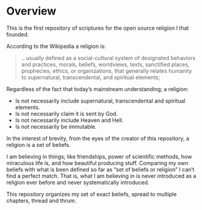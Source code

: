 # Overview

This is the first repository of scriptures for the open source religion I that founded.

According to the Wikipedia a religion is:

> .. usually defined as a social-cultural system of designated behaviors and practices, morals, beliefs, worldviews, texts, sanctified places, prophecies, ethics, or organizations, that generally relates humanity to supernatural, transcendental, and spiritual elements;
> 

Regardless of the fact that today’s mainstream understanding; a religion:

- Is not necessarily include supernatural, transcendental and spiritual elements.
- Is not necessarily claim it is sent by God.
- Is not necessarily include Heaven and Hell.
- Is not necessarily be immutable.

In the interest of brevity, from the eyes of the creator of this repository, a religion is a set of beliefs. 

I am believing in things; like friendships, power of scientific methods, how miraculous life is, and how beautiful producing stuff. Comparing my own beliefs with what is been defined so far as “set of beliefs or religion” I can’t find a perfect match. That is, what I am believing in is never introduced as a religion ever before and never systematically introduced.

This repository organizes my set of exact beliefs, spread to multiple chapters, thread and thrum.
